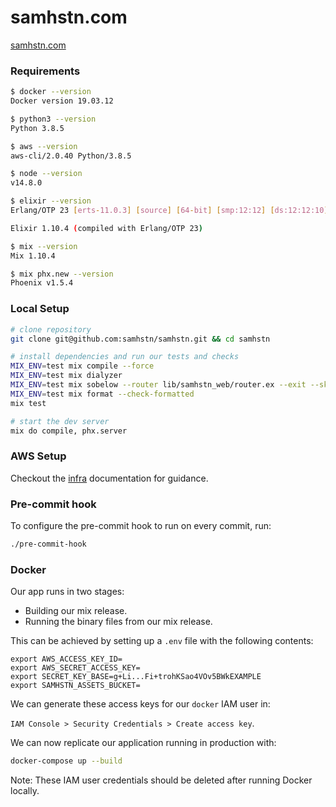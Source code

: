 # samhstn.com

[samhstn.com](http://samhstn.com)

### Requirements

```bash
$ docker --version
Docker version 19.03.12

$ python3 --version
Python 3.8.5

$ aws --version
aws-cli/2.0.40 Python/3.8.5

$ node --version
v14.8.0

$ elixir --version
Erlang/OTP 23 [erts-11.0.3] [source] [64-bit] [smp:12:12] [ds:12:12:10] [async-threads:1] [hipe] [dtrace]

Elixir 1.10.4 (compiled with Erlang/OTP 23)

$ mix --version
Mix 1.10.4

$ mix phx.new --version
Phoenix v1.5.4
```

### Local Setup

```bash
# clone repository
git clone git@github.com:samhstn/samhstn.git && cd samhstn

# install dependencies and run our tests and checks
MIX_ENV=test mix compile --force
MIX_ENV=test mix dialyzer
MIX_ENV=test mix sobelow --router lib/samhstn_web/router.ex --exit --skip
MIX_ENV=test mix format --check-formatted
mix test

# start the dev server
mix do compile, phx.server
```

### AWS Setup

Checkout the [infra](./infra/README.md) documentation for guidance.

### Pre-commit hook

To configure the pre-commit hook to run on every commit, run:

```bash
./pre-commit-hook
```

### Docker

Our app runs in two stages:
+ Building our mix release.
+ Running the binary files from our mix release.

This can be achieved by setting up a `.env` file with the following contents:

```
export AWS_ACCESS_KEY_ID=
export AWS_SECRET_ACCESS_KEY=
export SECRET_KEY_BASE=g+Li...Fi+trohKSao4VOv5BWkEXAMPLE
export SAMHSTN_ASSETS_BUCKET=
```

We can generate these access keys for our `docker` IAM user in:

`IAM Console > Security Credentials > Create access key`.

We can now replicate our application running in production with:

```bash
docker-compose up --build
```

Note: These IAM user credentials should be deleted after running Docker locally.
